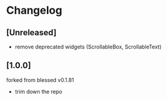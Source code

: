 # Changelog

## [Unreleased]

- remove deprecated widgets (ScrollableBox, ScrollableText)


## [1.0.0]

forked from blessed v0.1.81

- trim down the repo
